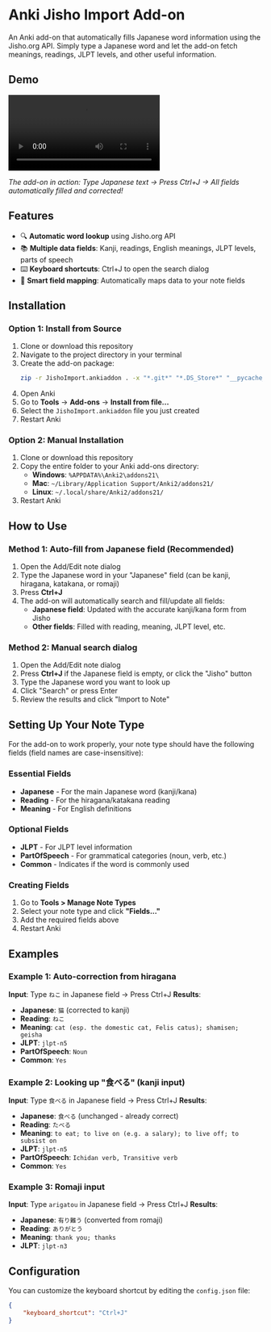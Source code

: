 # Anki Jisho Import Add-on

An Anki add-on that automatically fills Japanese word information using the Jisho.org API. Simply type a Japanese word and let the add-on fetch meanings, readings, JLPT levels, and other useful information.

## Demo

![Demo Video](demo.mov)

*The add-on in action: Type Japanese text → Press Ctrl+J → All fields automatically filled and corrected!*

## Features

- 🔍 **Automatic word lookup** using Jisho.org API
- 📚 **Multiple data fields**: Kanji, readings, English meanings, JLPT levels, parts of speech
- ⌨️ **Keyboard shortcuts**: Ctrl+J to open the search dialog
- 🎯 **Smart field mapping**: Automatically maps data to your note fields

## Installation

### Option 1: Install from Source
1. Clone or download this repository
2. Navigate to the project directory in your terminal
3. Create the add-on package:
   ```bash
   zip -r JishoImport.ankiaddon . -x "*.git*" "*.DS_Store*" "__pycache__/*" "*.pyc"
   ```
4. Open Anki
5. Go to **Tools** → **Add-ons** → **Install from file...**
6. Select the `JishoImport.ankiaddon` file you just created
7. Restart Anki

### Option 2: Manual Installation
1. Clone or download this repository
2. Copy the entire folder to your Anki add-ons directory:
   - **Windows**: `%APPDATA%\Anki2\addons21\`
   - **Mac**: `~/Library/Application Support/Anki2/addons21/`
   - **Linux**: `~/.local/share/Anki2/addons21/`
3. Restart Anki

## How to Use

### Method 1: Auto-fill from Japanese field (Recommended)
1. Open the Add/Edit note dialog
2. Type the Japanese word in your "Japanese" field (can be kanji, hiragana, katakana, or romaji)
3. Press **Ctrl+J**
4. The add-on will automatically search and fill/update all fields:
   - **Japanese field**: Updated with the accurate kanji/kana form from Jisho
   - **Other fields**: Filled with reading, meaning, JLPT level, etc.

### Method 2: Manual search dialog
1. Open the Add/Edit note dialog
2. Press **Ctrl+J** if the Japanese field is empty, or click the "Jisho" button
3. Type the Japanese word you want to look up
4. Click "Search" or press Enter
5. Review the results and click "Import to Note"

## Setting Up Your Note Type

For the add-on to work properly, your note type should have the following fields (field names are case-insensitive):

### Essential Fields
- **Japanese** - For the main Japanese word (kanji/kana)
- **Reading** - For the hiragana/katakana reading
- **Meaning** - For English definitions

### Optional Fields
- **JLPT** - For JLPT level information
- **PartOfSpeech** - For grammatical categories (noun, verb, etc.)
- **Common** - Indicates if the word is commonly used

### Creating Fields
1. Go to **Tools > Manage Note Types**
2. Select your note type and click **"Fields..."**
3. Add the required fields above
4. Restart Anki

## Examples

### Example 1: Auto-correction from hiragana
**Input**: Type `ねこ` in Japanese field → Press Ctrl+J
**Results**:
- **Japanese**: `猫` (corrected to kanji)
- **Reading**: `ねこ`
- **Meaning**: `cat (esp. the domestic cat, Felis catus); shamisen; geisha`
- **JLPT**: `jlpt-n5`
- **PartOfSpeech**: `Noun`
- **Common**: `Yes`

### Example 2: Looking up "食べる" (kanji input)
**Input**: Type `食べる` in Japanese field → Press Ctrl+J
**Results**:
- **Japanese**: `食べる` (unchanged - already correct)
- **Reading**: `たべる`
- **Meaning**: `to eat; to live on (e.g. a salary); to live off; to subsist on`
- **JLPT**: `jlpt-n5`
- **PartOfSpeech**: `Ichidan verb, Transitive verb`
- **Common**: `Yes`

### Example 3: Romaji input
**Input**: Type `arigatou` in Japanese field → Press Ctrl+J
**Results**:
- **Japanese**: `有り難う` (converted from romaji)
- **Reading**: `ありがとう`
- **Meaning**: `thank you; thanks`
- **JLPT**: `jlpt-n3`

## Configuration

You can customize the keyboard shortcut by editing the `config.json` file:

```json
{
    "keyboard_shortcut": "Ctrl+J"
}
```